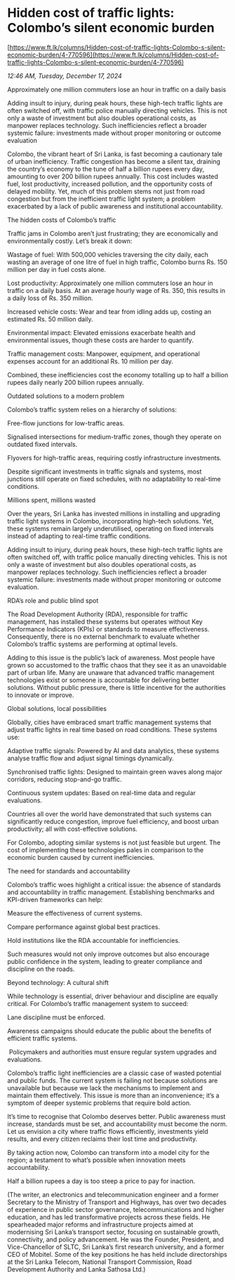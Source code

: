 # Hidden cost of traffic lights: Colombo’s silent economic burden

[https://www.ft.lk/columns/Hidden-cost-of-traffic-lights-Colombo-s-silent-economic-burden/4-770596](https://www.ft.lk/columns/Hidden-cost-of-traffic-lights-Colombo-s-silent-economic-burden/4-770596)

*12:46 AM, Tuesday, December 17, 2024*

Approximately one million commuters lose an hour in traffic on a daily basis

Adding insult to injury, during peak hours, these high-tech traffic lights are often switched off, with traffic police manually directing vehicles. This is not only a waste of investment but also doubles operational costs, as manpower replaces technology. Such inefficiencies reflect a broader systemic failure: investments made without proper monitoring or outcome evaluation

Colombo, the vibrant heart of Sri Lanka, is fast becoming a cautionary tale of urban inefficiency. Traffic congestion has become a silent tax, draining the country’s economy to the tune of half a billion rupees every day, amounting to over 200 billion rupees annually. This cost includes wasted fuel, lost productivity, increased pollution, and the opportunity costs of delayed mobility. Yet, much of this problem stems not just from road congestion but from the inefficient traffic light system; a problem exacerbated by a lack of public awareness and institutional accountability.

The hidden costs of Colombo’s traffic

Traffic jams in Colombo aren’t just frustrating; they are economically and environmentally costly. Let’s break it down:

Wastage of fuel: With 500,000 vehicles traversing the city daily, each wasting an average of one litre of fuel in high traffic, Colombo burns Rs. 150 million per day in fuel costs alone.

Lost productivity: Approximately one million commuters lose an hour in traffic on a daily basis. At an average hourly wage of Rs. 350, this results in a daily loss of Rs. 350 million.

Increased vehicle costs: Wear and tear from idling adds up, costing an estimated Rs. 50 million daily.

Environmental impact: Elevated emissions exacerbate health and environmental issues, though these costs are harder to quantify.

Traffic management costs: Manpower, equipment, and operational expenses account for an additional Rs. 10 million per day.

Combined, these inefficiencies cost the economy totalling up to half a billion rupees daily nearly 200 billion rupees annually.

Outdated solutions to a modern problem

Colombo’s traffic system relies on a hierarchy of solutions:

Free-flow junctions for low-traffic areas.

Signalised intersections for medium-traffic zones, though they operate on outdated fixed intervals.

Flyovers for high-traffic areas, requiring costly infrastructure investments.

Despite significant investments in traffic signals and systems, most junctions still operate on fixed schedules, with no adaptability to real-time conditions.

Millions spent, millions wasted

Over the years, Sri Lanka has invested millions in installing and upgrading traffic light systems in Colombo, incorporating high-tech solutions. Yet, these systems remain largely underutilised, operating on fixed intervals instead of adapting to real-time traffic conditions.

Adding insult to injury, during peak hours, these high-tech traffic lights are often switched off, with traffic police manually directing vehicles. This is not only a waste of investment but also doubles operational costs, as manpower replaces technology. Such inefficiencies reflect a broader systemic failure: investments made without proper monitoring or outcome evaluation.

RDA’s role and public blind spot

The Road Development Authority (RDA), responsible for traffic management, has installed these systems but operates without Key Performance Indicators (KPIs) or standards to measure effectiveness. Consequently, there is no external benchmark to evaluate whether Colombo’s traffic systems are performing at optimal levels.

Adding to this issue is the public’s lack of awareness. Most people have grown so accustomed to the traffic chaos that they see it as an unavoidable part of urban life. Many are unaware that advanced traffic management technologies exist or someone is accountable for delivering better solutions. Without public pressure, there is little incentive for the authorities to innovate or improve.

Global solutions, local possibilities

Globally, cities have embraced smart traffic management systems that adjust traffic lights in real time based on road conditions. These systems use:

Adaptive traffic signals: Powered by AI and data analytics, these systems analyse traffic flow and adjust signal timings dynamically.

Synchronised traffic lights: Designed to maintain green waves along major corridors, reducing stop-and-go traffic.

Continuous system updates: Based on real-time data and regular evaluations.

Countries all over the world have demonstrated that such systems can significantly reduce congestion, improve fuel efficiency, and boost urban productivity; all with cost-effective solutions.

For Colombo, adopting similar systems is not just feasible but urgent. The cost of implementing these technologies pales in comparison to the economic burden caused by current inefficiencies.

The need for standards and accountability

Colombo’s traffic woes highlight a critical issue: the absence of standards and accountability in traffic management. Establishing benchmarks and KPI-driven frameworks can help:

Measure the effectiveness of current systems.

Compare performance against global best practices.

Hold institutions like the RDA accountable for inefficiencies.

Such measures would not only improve outcomes but also encourage public confidence in the system, leading to greater compliance and discipline on the roads.

Beyond technology: A cultural shift

While technology is essential, driver behaviour and discipline are equally critical. For Colombo’s traffic management system to succeed:

Lane discipline must be enforced.

Awareness campaigns should educate the public about the benefits of efficient traffic systems.

​ Policymakers and authorities must ensure regular system upgrades and evaluations.

Colombo’s traffic light inefficiencies are a classic case of wasted potential and public funds. The current system is failing not because solutions are unavailable but because we lack the mechanisms to implement and maintain them effectively. This issue is more than an inconvenience; it’s a symptom of deeper systemic problems that require bold action.

It’s time to recognise that Colombo deserves better. Public awareness must increase, standards must be set, and accountability must become the norm. Let us envision a city where traffic flows efficiently, investments yield results, and every citizen reclaims their lost time and productivity.

By taking action now, Colombo can transform into a model city for the region; a testament to what’s possible when innovation meets accountability.

Half a billion rupees a day is too steep a price to pay for inaction.

(The writer, an electronics and telecommunication engineer and a former Secretary to the Ministry of Transport and Highways, has over two decades of experience in public sector governance, telecommunications and higher education, and has led transformative projects across these fields. He spearheaded major reforms and infrastructure projects aimed at modernising Sri Lanka’s transport sector, focusing on sustainable growth, connectivity, and policy advancement. He was the Founder, President, and Vice-Chancellor of SLTC, Sri Lanka’s first research university, and a former CEO of Mobitel. Some of the key positions he has held include directorships at the Sri Lanka Telecom, National Transport Commission, Road Development Authority and Lanka Sathosa Ltd.)

